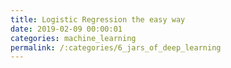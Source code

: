 ```yaml
---
title: Logistic Regression the easy way
date: 2019-02-09 00:00:01
categories: machine_learning
permalink: /:categories/6_jars_of_deep_learning
---
```

